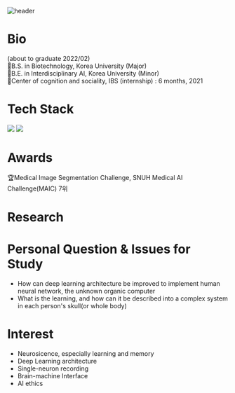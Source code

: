 ![header](https://capsule-render.vercel.app/api?type=waving&color=gradient&customColorList=1&height=300&section=header&text=SoHyung%20Kim&fontSize=90&fontColor=404040&animation=fadeIn)  

# Bio
(about to graduate 2022/02)  
:school:B.S. in Biotechnology, Korea University (Major)  
:school:B.E. in Interdisciplinary AI, Korea University (Minor)  
:office:Center of cognition and sociality, IBS (internship) : 6 months, 2021

# Tech Stack
<img src="https://img.shields.io/badge/Python-3766AB?style=flat-square&logo=Python&logoColor=white"/></a>
<img src="https://img.shields.io/badge/C-9999FF?style=flat-square&logo=C&logoColor=white"/></a>

# Awards 
:trophy:Medical Image Segmentation Challenge, SNUH Medical AI Challenge(MAIC) 7위

# Research

# Personal Question & Issues for Study
- How can deep learning architecture be improved to implement human neural network, the unknown organic computer
- What is the learning, and how can it be described into a complex system in each person's skull(or whole body)


# Interest
- Neurosicence, especially learning and memory
- Deep Learning architecture
- Single-neuron recording 
- Brain-machine Interface 
- AI ethics
